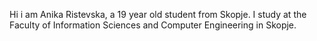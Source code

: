 Hi i am Anika Ristevska, a 19 year old student from Skopje.
I study at the Faculty of Information Sciences and Computer Engineering in Skopje.
